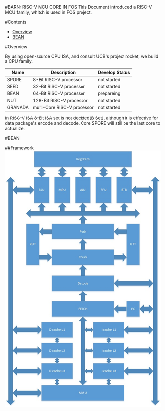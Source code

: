 #BARN: RISC-V MCU CORE IN FOS
This Document introduced a RISC-V MCU family, whitch is used in FOS project.

#Contents

- [Overview](#user-cotent-0)
- [BEAN](#user-cotent-1)

#Overview

<p  id="0">

By using open-source CPU ISA, and consult UCB's project rocket, we build a CPU family.

| **Name** |	**Description**		 	| **Develop Status** |
|----------|----------------------------|--------------------|
| SPORE    | 8-Bit RISC-V processor  	|not started         |
| SEED     | 32-Bit RISC-V processor 	|not started         |
| BEAN     | 64-Bit RISC-V processor 	|prepareing          |
| NUT      |128-Bit RISC-V processor 	|not started         |
| GRANADA  |multi-Core RISC-V processor |not started         |

In RISC-V ISA 8-Bit ISA set is not decided(B Set), although it is effective for data package's encode and decode.
Core SPORE will still be the last core to actualize. 

#BEAN

<p  id="1">

##Framework
![](Document/EN/img/Core.jpg)